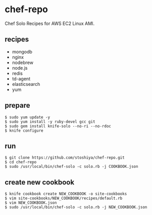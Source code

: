 # chef-repo

Chef Solo Recipes for AWS EC2 Linux AMI. 


## recipes

 - mongodb
 - nginx
 - nodebrew
 - node.js
 - redis
 - td-agent
 - elasticsearch
 - yum

## prepare

```
$ sudo yum update -y
$ sudo yum install -y ruby-devel gcc git
$ sudo gem install knife-solo --no-ri --no-rdoc
$ knife configure
```

## run

```
$ git clone https://github.com/stoshiya/chef-repo.git
$ cd chef-repo
$ sudo /usr/local/bin/chef-solo -c solo.rb -j COOKBOOK.json
```

## create new cookbook

```
$ knife cookbook create NEW_COOKBOOK -o site-cookbooks
$ vim site-cookbooks/NEW_COOKBOOK/recipes/default.rb
$ vim NEW_COOKBOOK.json
$ sudo /usr/local/bin/chef-solo -c solo.rb -j NEW_COOKBOOK.json
```
